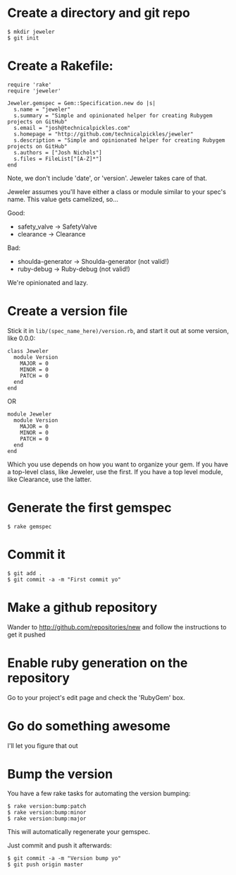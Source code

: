 # Create a directory and git repo

    $ mkdir jeweler
    $ git init

# Create a Rakefile:

    require 'rake'
    require 'jeweler'

    Jeweler.gemspec = Gem::Specification.new do |s|
      s.name = "jeweler"
      s.summary = "Simple and opinionated helper for creating Rubygem projects on GitHub"
      s.email = "josh@technicalpickles.com"
      s.homepage = "http://github.com/technicalpickles/jeweler"
      s.description = "Simple and opinionated helper for creating Rubygem projects on GitHub"
      s.authors = ["Josh Nichols"]
      s.files = FileList["[A-Z]*"]
    end
    
Note, we don't include 'date', or 'version'. Jeweler takes care of that.

Jeweler assumes you'll have either a class or module similar to your spec's name. This value gets camelized, so...

Good:

 * safety\_valve -> SafetyValve
 * clearance -> Clearance

Bad:

 * shoulda-generator -> Shoulda-generator (not valid!)
 * ruby-debug -> Ruby-debug (not valid!)

We're opinionated and lazy.

# Create a version file

Stick it in `lib/(spec_name_here)/version.rb`, and start it out at some version, like 0.0.0:

    class Jeweler
      module Version
        MAJOR = 0
        MINOR = 0
        PATCH = 0
      end
    end

OR

    module Jeweler
      module Version
        MAJOR = 0
        MINOR = 0
        PATCH = 0
      end
    end

Which you use depends on how you want to organize your gem. If you have a top-level class, like Jeweler, use the first. If you have a top level module, like Clearance, use the latter.

# Generate the first gemspec

    $ rake gemspec

# Commit it

    $ git add .
    $ git commit -a -m "First commit yo"
    
# Make a github repository

Wander to http://github.com/repositories/new and follow the instructions to get it pushed

# Enable ruby generation on the repository

Go to your project's edit page and check the 'RubyGem' box.

# Go do something awesome

I'll let you figure that out

# Bump the version

You have a few rake tasks for automating the version bumping:

    $ rake version:bump:patch
    $ rake version:bump:minor
    $ rake version:bump:major
    
This will automatically regenerate your gemspec.

Just commit and push it afterwards:

    $ git commit -a -m "Version bump yo"
    $ git push origin master